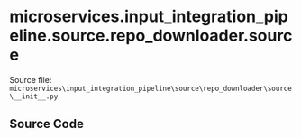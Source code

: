 # microservices.input_integration_pipeline.source.repo_downloader.source

Source file: `microservices\input_integration_pipeline\source\repo_downloader\source\__init__.py`

## Source Code

```python

```

